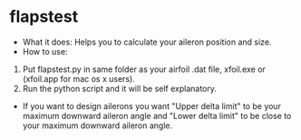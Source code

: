 # flapstest
* What it does:
  Helps you to calculate your aileron position and size.
* How to use:
1. Put flapstest.py in same folder as your airfoil .dat file, xfoil.exe or (xfoil.app for mac os x users).
1. Run the python script and it will be self explanatory.

* If you want to design ailerons you want "Upper delta limit" to be your maximum downward aileron angle and "Lower delta limit" to be close to your maximum downward aileron angle.
